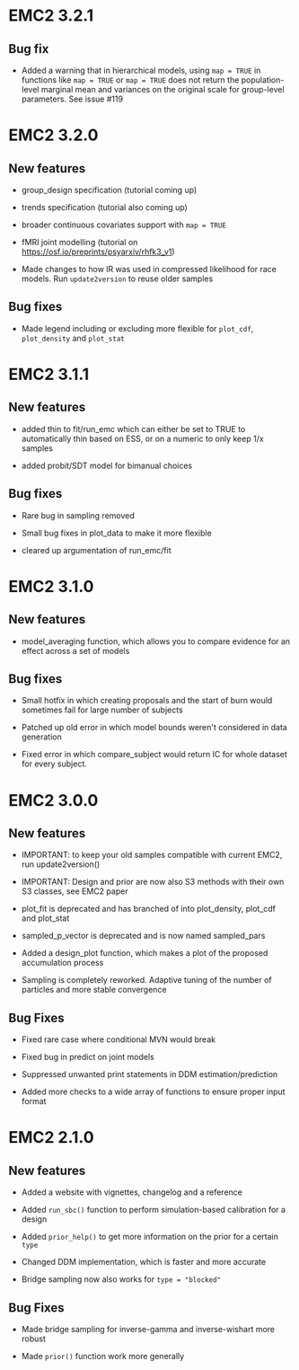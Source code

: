 # EMC2 3.2.1

## Bug fix 

* Added a warning that in hierarchical models, using `map = TRUE` in functions like `map = TRUE` or `map = TRUE` does not return the population-level marginal mean and variances on the original scale for group-level parameters. See issue #119

# EMC2 3.2.0

## New features

* group_design specification (tutorial coming up)

* trends specification (tutorial also coming up)

* broader continuous covariates support with `map = TRUE`

* fMRI joint modelling (tutorial on https://osf.io/preprints/psyarxiv/rhfk3_v1)

* Made changes to how lR was used in compressed likelihood for race models. Run `update2version` to reuse older samples


## Bug fixes

* Made legend including or excluding more flexible for `plot_cdf`, `plot_density` and `plot_stat`

# EMC2 3.1.1

## New features

* added thin to fit/run_emc which can either be set to TRUE to automatically thin based on ESS, or on a numeric to only keep 1/x samples

* added probit/SDT model for bimanual choices

## Bug fixes

* Rare bug in sampling removed

* Small bug fixes in plot_data to make it more flexible

* cleared up argumentation of run_emc/fit

# EMC2 3.1.0

## New features

* model_averaging function, which allows you to compare evidence for an effect across a set of models

## Bug fixes

* Small hotfix in which creating proposals and the start of burn would 
sometimes fail for large number of subjects

* Patched up old error in which model bounds weren't considered in data generation

* Fixed error in which compare_subject would return IC for whole dataset for every subject. 

# EMC2 3.0.0

## New features

* IMPORTANT: to keep your old samples compatible with current EMC2, run update2version(<name of old samples>)

* IMPORTANT: Design and prior are now also S3 methods with their own S3 classes, see EMC2 paper

* plot_fit is deprecated and has branched of into plot_density, plot_cdf and plot_stat

* sampled_p_vector is deprecated and is now named sampled_pars

* Added a design_plot function, which makes a plot of the proposed accumulation process

* Sampling is completely reworked. Adaptive tuning of the number of particles 
and more stable convergence

## Bug Fixes

* Fixed rare case where conditional MVN would break

* Fixed bug in predict on joint models

* Suppressed unwanted print statements in DDM estimation/prediction

* Added more checks to a wide array of functions to ensure proper input format

# EMC2 2.1.0

## New features 

* Added a website with vignettes, changelog and a reference

* Added `run_sbc()` function to perform simulation-based calibration for a design

* Added `prior_help()` to get more information on the prior for a certain `type`

* Changed DDM implementation, which is faster and more accurate

* Bridge sampling now also works for `type = "blocked"`

## Bug Fixes

* Made bridge sampling for inverse-gamma and inverse-wishart more robust

* Made `prior()` function work more generally
